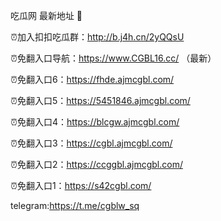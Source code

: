 吃瓜网 最新地址 👋 

⏰加入扣扣吃瓜群：http://b.j4h.cn/2yQQsU

⏰免翻入口导航：https://www.CGBL16.cc/  （最新）

⏰免翻入口6：https://fhde.ajmcgbl.com/

⏰免翻入口5：https://5451846.ajmcgbl.com/

⏰免翻入口4：https://blcgw.ajmcgbl.com/

⏰免翻入口3：https://cgbl.ajmcgbl.com/

⏰免翻入口2：https://ccggbl.ajmcgbl.com/

⏰免翻入口1：https://s42cgbl.com/

telegram:https://t.me/cgblw_sq


